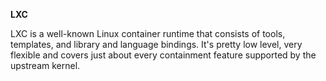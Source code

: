 **LXC**

LXC is a well-known Linux container runtime that consists of tools, templates, and library and language bindings. It's pretty low level, very flexible and covers just about every containment feature supported by the upstream kernel.
